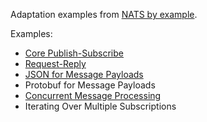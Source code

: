 Adaptation examples from [NATS by example](https://natsbyexample.com/).

Examples:
- [Core Publish-Subscribe](./publish_subscribe.ml)
- [Request-Reply](./request_reply.ml)
- [JSON for Message Payloads](./json_for_message_payloads.ml)
- Protobuf for Message Payloads
- [Concurrent Message Processing](./concurrent_message_processing.ml)
- Iterating Over Multiple Subscriptions